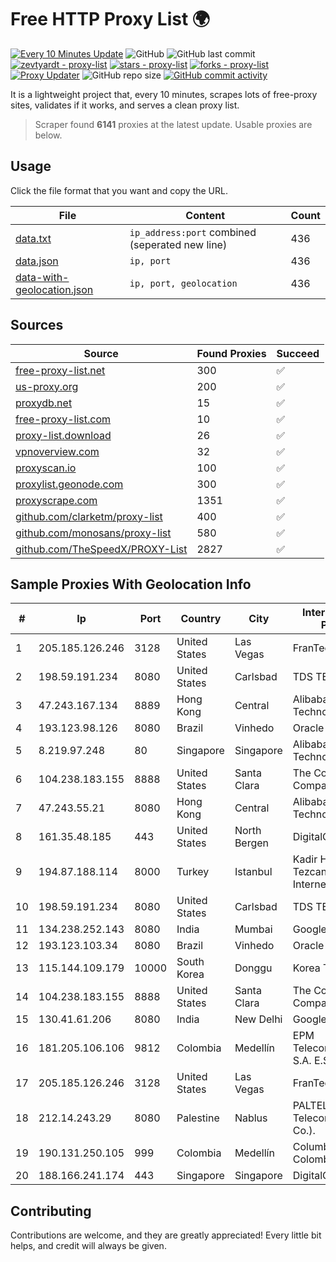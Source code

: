 
# Free HTTP Proxy List 🌍

[![Every 10 Minutes Update](https://github.com/mertguvencli/http-proxy-list/actions/workflows/main.yml/badge.svg?branch=main)](https://github.com/mertguvencli/http-proxy-list/actions/workflows/main.yml)
![GitHub](https://img.shields.io/github/license/mertguvencli/http-proxy-list)
![GitHub last commit](https://img.shields.io/github/last-commit/mertguvencli/http-proxy-list)
[![zevtyardt - proxy-list](https://img.shields.io/static/v1?label=zevtyardt&message=proxy-list&color=blue&logo=github)](https://github.com/zevtyardt/proxy-list "Go to GitHub repo")
[![stars - proxy-list](https://img.shields.io/github/stars/zevtyardt/proxy-list?style=social)](https://github.com/zevtyardt/proxy-list)
[![forks - proxy-list](https://img.shields.io/github/forks/zevtyardt/proxy-list?style=social)](https://github.com/zevtyardt/proxy-list)
[![Proxy Updater](https://github.com/zevtyardt/proxy-list/workflows/Proxy%20Updater/badge.svg)](https://github.com/zevtyardt/proxy-list/actions?query=workflow:"Proxy+Updater")
![GitHub repo size](https://img.shields.io/github/repo-size/zevtyardt/proxy-list)
[![GitHub commit activity](https://img.shields.io/github/commit-activity/m/zevtyardt/proxy-list?logo=commits)](https://github.com/zevtyardt/proxy-list/commits/main)

It is a lightweight project that, every 10 minutes, scrapes lots of free-proxy sites, validates if it works, and serves a clean proxy list.

> Scraper found **6141** proxies at the latest update. Usable proxies are below.

## Usage

Click the file format that you want and copy the URL.

|File|Content|Count|
|----|-------|-----|
|[data.txt](https://raw.githubusercontent.com/mertguvencli/http-proxy-list/main/proxy-list/data.txt)|`ip_address:port` combined (seperated new line)|436|
|[data.json](https://raw.githubusercontent.com/mertguvencli/http-proxy-list/main/proxy-list/data.json)|`ip, port`|436|
|[data-with-geolocation.json](https://raw.githubusercontent.com/mertguvencli/http-proxy-list/main/proxy-list/data-with-geolocation.json)|`ip, port, geolocation`|436|

## Sources

|Source|Found Proxies|Succeed|
|------|-------------|-------|
|[free-proxy-list.net](https://free-proxy-list.net)|300|✅|
|[us-proxy.org](https://www.us-proxy.org)|200|✅|
|[proxydb.net](http://proxydb.net)|15|✅|
|[free-proxy-list.com](https://free-proxy-list.com/?page=&port=&type%5B%5D=http&type%5B%5D=https&up_time=0&search=Search)|10|✅|
|[proxy-list.download](https://www.proxy-list.download/HTTP)|26|✅|
|[vpnoverview.com](https://vpnoverview.com/privacy/anonymous-browsing/free-proxy-servers)|32|✅|
|[proxyscan.io](https://www.proxyscan.io)|100|✅|
|[proxylist.geonode.com](https://proxylist.geonode.com/api/proxy-list?limit=300&page=1&sort_by=lastChecked&sort_type=desc&protocols=http,https)|300|✅|
|[proxyscrape.com](https://api.proxyscrape.com/v2/?request=displayproxies&protocol=http&timeout=10000&country=all&ssl=all&anonymity=all)|1351|✅|
|[github.com/clarketm/proxy-list](https://raw.githubusercontent.com/clarketm/proxy-list/master/proxy-list-raw.txt)|400|✅|
|[github.com/monosans/proxy-list](https://raw.githubusercontent.com/monosans/proxy-list/main/proxies/http.txt)|580|✅|
|[github.com/TheSpeedX/PROXY-List](https://raw.githubusercontent.com/TheSpeedX/PROXY-List/master/http.txt)|2827|✅|


## Sample Proxies With Geolocation Info

|#|Ip|Port|Country|City|Internet Service Provider|
|-|--|----|-------|----|-------------------------|
|1|205.185.126.246|3128|United States|Las Vegas|FranTech Solutions|
|2|198.59.191.234|8080|United States|Carlsbad|TDS TELECOM|
|3|47.243.167.134|8889|Hong Kong|Central|Alibaba (US) Technology Co., Ltd.|
|4|193.123.98.126|8080|Brazil|Vinhedo|Oracle Corporation|
|5|8.219.97.248|80|Singapore|Singapore|Alibaba (US) Technology Co., Ltd.|
|6|104.238.183.155|8888|United States|Santa Clara|The Constant Company|
|7|47.243.55.21|8080|Hong Kong|Central|Alibaba (US) Technology Co., Ltd.|
|8|161.35.48.185|443|United States|North Bergen|DigitalOcean, LLC|
|9|194.87.188.114|8000|Turkey|Istanbul|Kadir Huseyin Tezcan Nosspeed Internet Teknolojileri|
|10|198.59.191.234|8080|United States|Carlsbad|TDS TELECOM|
|11|134.238.252.143|8080|India|Mumbai|Google LLC|
|12|193.123.103.34|8080|Brazil|Vinhedo|Oracle Corporation|
|13|115.144.109.179|10000|South Korea|Donggu|Korea Telecom|
|14|104.238.183.155|8888|United States|Santa Clara|The Constant Company|
|15|130.41.61.206|8080|India|New Delhi|Google LLC|
|16|181.205.106.106|9812|Colombia|Medellín|EPM Telecomunicaciones S.A. E.S.P.|
|17|205.185.126.246|3128|United States|Las Vegas|FranTech Solutions|
|18|212.14.243.29|8080|Palestine|Nablus|PALTEL (Palestine Telecommunications Co.).|
|19|190.131.250.105|999|Colombia|Medellín|Columbus Networks Colombia|
|20|188.166.241.174|443|Singapore|Singapore|DigitalOcean, LLC|



## Contributing

Contributions are welcome, and they are greatly appreciated! Every
little bit helps, and credit will always be given.

